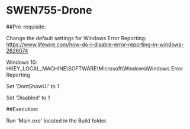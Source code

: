 # SWEN755-Drone

##Pre-requisite: 

Change the default settings for Windows Error Reporting: https://www.lifewire.com/how-do-i-disable-error-reporting-in-windows-2626074 

Windows 10: HKEY_LOCAL_MACHINE\SOFTWARE\Microsoft\Windows\Windows Error Reporting 

Set 'DontShowUI' to 1

Set 'Disabled' to 1



##Execution:

Run 'Main.exe' located in the Build folder.